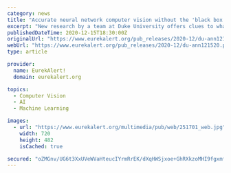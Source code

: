 ```yaml
---
category: news
title: "Accurate neural network computer vision without the 'black box'"
excerpt: "New research by a team at Duke University offers clues to what goes on inside the minds of machines as they learn to see. Instead of attempting to account for a neural network's decision-making on a post hoc basis,"
publishedDateTime: 2020-12-15T18:30:00Z
originalUrl: "https://www.eurekalert.org/pub_releases/2020-12/du-ann121520.php"
webUrl: "https://www.eurekalert.org/pub_releases/2020-12/du-ann121520.php"
type: article

provider:
  name: EurekAlert!
  domain: eurekalert.org

topics:
  - Computer Vision
  - AI
  - Machine Learning

images:
  - url: "https://www.eurekalert.org/multimedia/pub/web/251701_web.jpg"
    width: 720
    height: 482
    isCached: true

secured: "oZMGnv/UG6t3XxUVeWVaHteucIYrmRrEK/dXqHWSjxoe+GhRXkzoMHI9fgxmf4h7wNe0f67t2HZMXfzw/2yiPLcrSpR+n5u63BSzG0LBKV7Y2IkEvumrhTXnJxZWnc//WcDgFC8J94WgLXwVXvmLLKsIeMbH1VAx7wQPZUHK4XDTy/imGpTRX06rSKUU6eUhQ4GycJtbnANFyF8c/Ph9NWIgpuIimsuMIp0Ib2BCGPeBTRfjaH2ogSSMptEBUs71XU+PG0415PVC1W4nUkaMNxanKem7fqmRvyWbXS2SqI60r6Ki2gyjifdSbe6FfySLjnceDtduogVlpINQ0eLhF9vmINMhD09+hbmfwZABohg=;2iEFU7/Kyw3KeiHD428Zeg=="
---
```


